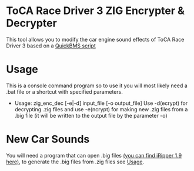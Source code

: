 # ToCA Race Driver 3 ZIG Encrypter & Decrypter
This tool allows you to modify the car engine sound effects of ToCA Race Driver 3 based on a [QuickBMS script](https://aluigi.altervista.org/bms/rdzig2big.bms) 
# Usage
This is a console command program so to use it you will most likely need a .bat file or a shortcut with specified parameters.
- Usage: zig_enc_dec [-e|-d] input_file [-o output_file]
Use -d(ecrypt) for decrypting .zig files and use -e(ncrypt) for making new .zig files from a .big file (it will be written to the output file by the parameter -o)
# New Car Sounds
You will need a program that can open .big files [(you can find iRipper 1.9 here)](https://sites.google.com/view/toca-rdsport/Utilities), to generate the .big files from .zig files see [Usage](https://github.com/BuilderDemo7/RD3_zig_enc_dec?tab=readme-ov-file#usage).
 